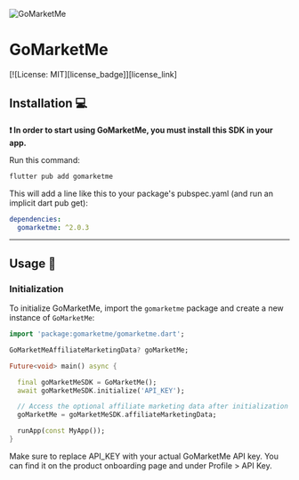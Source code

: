 
![GoMarketMe](https://static.gomarketme.net/assets/gmm-icon.png "GoMarketMe")

# GoMarketMe

[![License: MIT][license_badge]][license_link]

## Installation 💻

**❗ In order to start using GoMarketMe, you must install this SDK in your app.**

Run this command:

```sh
flutter pub add gomarketme
```

This will add a line like this to your package's pubspec.yaml (and run an implicit dart pub get):

```yaml
dependencies:
  gomarketme: ^2.0.3
```

---

## Usage 🚀

### Initialization

To initialize GoMarketMe, import the `gomarketme` package and create a new instance of `GoMarketMe`:

```dart
import 'package:gomarketme/gomarketme.dart';

GoMarketMeAffiliateMarketingData? goMarketMe;

Future<void> main() async {

  final goMarketMeSDK = GoMarketMe();
  await goMarketMeSDK.initialize('API_KEY');

  // Access the optional affiliate marketing data after initialization
  goMarketMe = goMarketMeSDK.affiliateMarketingData;

  runApp(const MyApp());
}
```

Make sure to replace API_KEY with your actual GoMarketMe API key. You can find it on the product onboarding page and under Profile > API Key.
